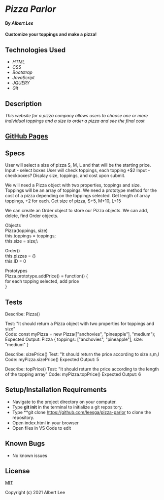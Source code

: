 # _Pizza Parlor_

#### By _**Albert Lee**_

#### Customize your toppings and make a pizza!

## Technologies Used

* _HTML_
* _CSS_
* _Bootstrap_
* _JavaScript_
* _JQUERY_
* _Git_

## Description

_This website for a pizza company allows users to choose one or more individual toppings and a size to order a pizza and see the final cost_

## [GitHub Pages](https://leesga8.github.io/pizza-parlor)

## Specs
User will select a size of pizza S, M, L and that will be the starting price. Input - select boxes
User will check toppings, each topping +$2 Input - checkboxes?
Display size, toppings, and cost upon submit. 


We will need a Pizza object with two properties, toppings and size. 
  Toppings will be an array of toppings. 
We need a prototype method for the cost of a pizza depending on the toppings selected. 
  Get length of array toppings, +2 for each. 
  Get size of pizza, S+5, M+10, L+15

We can create an Order object to store our Pizza objects. We can add, delete, find Order objects. 


Objects\
Pizza(toppings, size)\
  this.toppings = toppings;\
  this.size = size;\

Order()\
  this.pizzas = {}\
  this.ID = 0

Prototypes\
Pizza.prototype.addPrice() = function() {\
  for each topping selected, add price\
}


## Tests

Describe: Pizza()

Test: "It should return a Pizza object with two properties for toppings and size"\
Code: const myPizza = new Pizza(["anchovies", "pineapple"], "medium");\
Expected Output: Pizza { toppings: ["anchovies", "pineapple"], size: "medium" }

Describe: sizePrice()
Test: "It should return the price according to size s,m,l
Code: myPizza.sizePrice()
Expected Output: 5

Describe: topPrice()
Test: "It should return the price according to the length of the topping array"
Code: myPizza.topPrice()
Expected Output: 6

## Setup/Installation Requirements

* Navigate to the project directory on your computer.
* Type **git init** in the terminal to initialize a git repository. 
* Type **git clone https://github.com/leesga/pizza-parlor to clone the repository.
* Open index.html in your browser
* Open files in VS Code to edit


## Known Bugs

* No known issues

## License

[MIT](https://opensource.org/licenses/MIT)

Copyright (c) 2021 Albert Lee